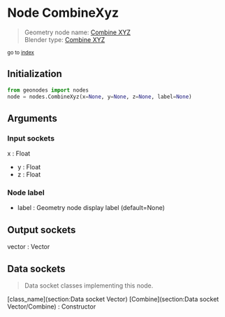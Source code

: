 
# Node CombineXyz

> Geometry node name: [Combine XYZ](https://docs.blender.org/manual/en/latest/modeling/geometry_nodes/material/combine_xyz.html)<br>
  Blender type: [Combine XYZ](https://docs.blender.org/api/current/bpy.types.ShaderNodeCombineXYZ.html)
  
<sub>go to [index](/docs/index.md)</sub>

## Initialization

```python
from geonodes import nodes
node = nodes.CombineXyz(x=None, y=None, z=None, label=None)
```



## Arguments


### Input sockets

x : Float
- y : Float
- z : Float

### Node label

- label : Geometry node display label (default=None)

## Output sockets

vector : Vector

## Data sockets

> Data socket classes implementing this node.
  
[class_name](section:Data socket Vector) [Combine](section:Data socket Vector/Combine) : Constructor

